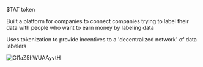  $TAT token






Built a platform for companies to connect companies trying to label their data with people who want to earn money by labeling data







Uses tokenization to provide incentives to a 'decentralized network' of data labelers






![GI1aZ5hWUAAyvtH](https://github.com/shreybirmiwal/trainAI/assets/67839663/bfffebd8-493e-48c3-8421-34cd762c9978)



